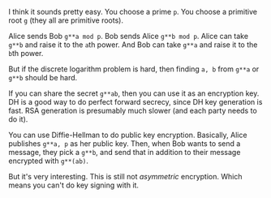 I think it sounds pretty easy. You choose a prime `p`. You choose a
primitive root `g` (they all are primitive roots).

Alice sends Bob `g**a mod p`. Bob sends Alice `g**b mod p`. Alice can
take `g**b` and raise it to the `a`th power. And Bob can take `g**a`
and raise it to the `b`th power.

But if the discrete logarithm problem is hard, then finding `a, b`
from `g**a` or `g**b` should be hard.

If you can share the secret `g**ab`, then you can use it as an
encryption key. DH is a good way to do perfect forward secrecy, since
DH key generation is fast. RSA generation is presumably much slower
(and each party needs to do it).

You can use Diffie-Hellman to do public key encryption. Basically,
Alice publishes `g**a, p` as her public key. Then, when Bob wants to
send a message, they pick a `g**b`, and send that in addition to their
message encrypted with `g**(ab)`.

But it's very interesting. This is still not *asymmetric*
encryption. Which means you can't do key signing with it.
